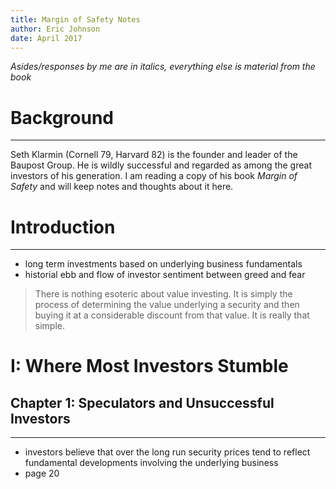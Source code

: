 ```yaml
---
title: Margin of Safety Notes
author: Eric Johnson
date: April 2017
---
```


*Asides/responses by me are in italics, everything else is material from the book* 

# Background
***
Seth Klarmin (Cornell 79, Harvard 82) is the founder and leader of the Baupost Group. He is wildly successful and regarded as among the great investors of his generation. I am reading a copy of his book *Margin of Safety* and will keep notes and thoughts about it here.


# Introduction
***
- long term investments based on underlying business fundamentals
- historial ebb and flow of investor sentiment between greed and fear

> There is nothing esoteric about value investing. It is simply the process of determining the value underlying a security and then buying it at a considerable discount from that value. It is really that simple.

# I: Where Most Investors Stumble
## Chapter 1: Speculators and Unsuccessful Investors
***
- investors believe that over the long run security prices tend to reflect fundamental developments involving the underlying business
- page 20 
